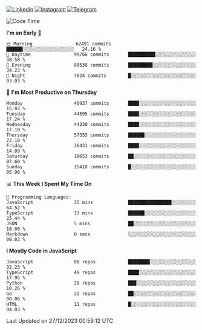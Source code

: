 [![Linkedin](https://img.shields.io/badge/-Archie-blue?style=flat-square&labelColor=gray&logo=Linkedin&logoColor=white&link=https://www.linkedin.com/in/archisdi)](https://www.linkedin.com/in/archisdi)
[![Instagram](https://img.shields.io/badge/-@archisdi-orange?style=flat-square&labelColor=gray&logo=Instagram&logoColor=white&link=https://www.instagram.com/archisdi)](https://www.instagram.com/archisdi)
[![Telegram](https://img.shields.io/badge/-aai-informational?style=flat-square&labelColor=gray&logo=telegram&logoColor=white&link=https://t.me/archisdi)](https://t.me/archisdi)

<!--START_SECTION:waka-->
![Code Time](http://img.shields.io/badge/Code%20Time-2%2C495%20hrs%2044%20mins-blue)

**I'm an Early 🐤** 

```text
🌞 Morning                62491 commits       ██████░░░░░░░░░░░░░░░░░░░   24.16 % 
🌆 Daytime                99766 commits       ██████████░░░░░░░░░░░░░░░   38.58 % 
🌃 Evening                88538 commits       █████████░░░░░░░░░░░░░░░░   34.23 % 
🌙 Night                  7824 commits        █░░░░░░░░░░░░░░░░░░░░░░░░   03.03 % 
```
📅 **I'm Most Productive on Thursday** 

```text
Monday                   40937 commits       ████░░░░░░░░░░░░░░░░░░░░░   15.83 % 
Tuesday                  44595 commits       ████░░░░░░░░░░░░░░░░░░░░░   17.24 % 
Wednesday                44230 commits       ████░░░░░░░░░░░░░░░░░░░░░   17.10 % 
Thursday                 57355 commits       ██████░░░░░░░░░░░░░░░░░░░   22.18 % 
Friday                   36431 commits       ████░░░░░░░░░░░░░░░░░░░░░   14.09 % 
Saturday                 19653 commits       ██░░░░░░░░░░░░░░░░░░░░░░░   07.60 % 
Sunday                   15418 commits       █░░░░░░░░░░░░░░░░░░░░░░░░   05.96 % 
```


📊 **This Week I Spent My Time On** 

```text
💬 Programming Languages: 
JavaScript               35 mins             ████████████████░░░░░░░░░   64.52 % 
TypeScript               13 mins             ██████░░░░░░░░░░░░░░░░░░░   25.44 % 
JSON                     5 mins              ██░░░░░░░░░░░░░░░░░░░░░░░   10.00 % 
Markdown                 0 secs              ░░░░░░░░░░░░░░░░░░░░░░░░░   00.03 % 
```

**I Mostly Code in JavaScript** 

```text
JavaScript               88 repos            ████████░░░░░░░░░░░░░░░░░   32.23 % 
TypeScript               49 repos            ████░░░░░░░░░░░░░░░░░░░░░   17.95 % 
Python                   28 repos            ███░░░░░░░░░░░░░░░░░░░░░░   10.26 % 
Go                       22 repos            ██░░░░░░░░░░░░░░░░░░░░░░░   08.06 % 
HTML                     11 repos            █░░░░░░░░░░░░░░░░░░░░░░░░   04.03 % 
```




 Last Updated on 27/12/2023 00:59:12 UTC
<!--END_SECTION:waka-->